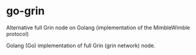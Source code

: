 # go-grin
Alternative full Grin node on Golang (implementation of the MimbleWimble protocol)

Golang (Go) implementation of full Grin (grin network) node.
